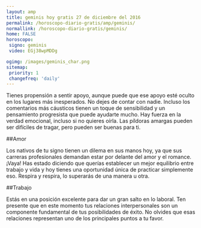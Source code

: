 ```yaml
---
layout: amp
title: geminis hoy gratis 27 de diciembre del 2016 
permalink: /horoscopo-diario-gratis/amp/geminis/
normallink: /horoscopo-diario-gratis/geminis/
home: FALSE
horoscopo:
 signo: geminis
 video: EGj38wpMDDg

ogimg: /images/geminis_char.png
sitemap:
 priority: 1
 changefreq: 'daily'
---
```



Tienes propensión a sentir apoyo, aunque puede que ese apoyo esté oculto en los lugares más inesperados. No dejes de contar con nadie. Incluso los comentarios más cáusticos tienen un toque de sensibilidad y un pensamiento progresista que puede ayudarte mucho. Hay fuerza en la verdad emocional, incluso si no quieres oírla. Las píldoras amargas pueden ser difíciles de tragar, pero pueden ser buenas para ti.

##Amor

Los nativos de tu signo tienen un dilema en sus manos hoy, ya que sus carreras profesionales demandan estar por delante del amor y el romance. ¡Vaya! Has estado diciendo que querías establecer un mejor equilibrio entre trabajo y vida y hoy tienes una oportunidad única de practicar simplemente eso. Respira y respira, lo superarás de una manera u otra.

##Trabajo

Estás en una posición excelente para dar un gran salto en lo laboral. Ten presente que en este momento tus relaciones interpersonales son un componente fundamental de tus posibilidades de éxito. No olvides que esas relaciones representan uno de los principales puntos a tu favor.